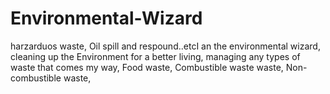 # Environmental-Wizard
harzarduos waste, Oil spill and respound..etcI an the environmental wizard, cleaning up the Environment for a better living, managing any types of waste that comes my way, Food waste, Combustible waste waste, Non-combustible waste, 
